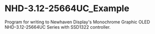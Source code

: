 # NHD-3.12-25664UC_Example
Program for writing to Newhaven Display's Monochrome Graphic OLED NHD-3.12-25664UC Series with SSD1322 controller.
